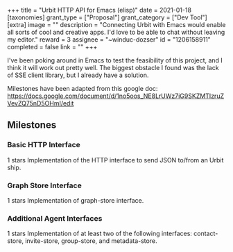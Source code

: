 +++
title = "Urbit HTTP API for Emacs (elisp)"
date = 2021-01-18
[taxonomies]
grant_type = ["Proposal"]
grant_category = ["Dev Tool"]
[extra]
image = ""
description = "Connecting Urbit with Emacs would enable all sorts of cool and creative apps. I'd love to be able to chat without leaving my editor."
reward = 3
assignee = "~winduc-dozser"
id = "1206158911"
completed = false
link = ""
+++

I've been poking around in Emacs to test the feasibility of this project, and I think it will work out pretty well. The biggest obstacle I found was the lack of SSE client library, but I already have a solution.

Milestones have been adapted from this google doc: https://docs.google.com/document/d/1no5oos_NE8LrUWz7iG9SKZMTIzruZVevZQ75nD5OHmI/edit

## Milestones

### Basic HTTP Interface

1 stars
Implementation of the HTTP interface to send JSON to/from an Urbit ship.

### Graph Store Interface

1 stars
Implementation of graph-store interface.

### Additional Agent Interfaces

1 stars
Implementation of at least two of the following interfaces: contact-store, invite-store, group-store, and metadata-store.
